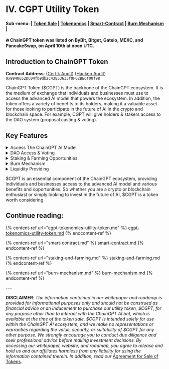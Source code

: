 # IV. CGPT Utility Token

#### **Sub-menu: |** [**Token Sale**](broken-reference) **|** [**Tokenomics**](cgpt-tokenomics-utility-token.md) **|** [**Smart-Contract**](smart-contract.md) **|** [**Burn Mechanism**](./#burn-mechanism) **|**

#### 🔥 ChainGPT token was listed on ByBit, Bitget, Gateio, MEXC, and PancakeSwap, on April 10th at noon UTC.

## Introduction to ChainGPT Token

**Contract Address**: ([Certik Audit](https://www.certik.com/projects/chaingpt)) ([Hacken Audit](https://hacken.io/audits/chaingpt/))\
`0x9840652DC04fb9db2C43853633f0F62BE6f00f98`

ChainGPT Token ($CGPT) is the backbone of the ChainGPT ecosystem. It is the medium of exchange that individuals and businesses must use to access the advanced AI model that powers the ecosystem. In addition, the token offers a variety of benefits to its holders, making it a valuable asset for those looking to participate in the future of AI in the crypto and blockchain space. For example, CGPT will give holders & stakers access to the DAO system (proposal casting & voting).

## Key Features

<details>

<summary>Access The ChainGPT AI Model</summary>

The main purpose of $CGPT is to provide access to the ChainGPT AI Model and all the utilities and tools powered by this model. Users can access our AI tools by paying per-prompt, or for free by staking CGPT tokens. Businesses are charged for each API call with $CGPT tokens.

</details>

<details>

<summary>DAO Access &#x26; Voting</summary>

Participate in the ChainGPT DAO system with $CGPT tokens. By staking your $CGPT, you'll gain voting power within the DAO, enabling you to create proposals and help shape the ecosystem. Additionally, via proposals holders get to choose how to allocate the DAO fund, and influence the future of ChainGPT. Join us in making a difference.

</details>

<details>

<summary>Staking &#x26; Farming Opportunities</summary>

The ChainGPT ecosystem offers various staking and farming opportunities to $CGPT holders. Staking is a process that allows holders to lock up their tokens in exchange for access to the AI model, while farming involves earning rewards in $CGPT for providing liquidity to certain pools. (Staking: [https://staking.chaingpt.org](https://staking.chaingpt.org))

</details>

<details>

<summary>Burn Mechanism</summary>

Half of all the fees and profits collected by the ChainGPT tools & utilities within the ecosystem are burned, decreasing the circulating supply of $CGPT, and the other half is used for the growth and sustainability of the ChainGPT organization.&#x20;

</details>

<details>

<summary>Liquidity Providing</summary>

Thanks to the promising solutions that the various ChainGPT AI utilities have to offer, users of those tools will be required to purchase $CGPT tokens in order to gain access to those tools. As a holder of $CGPT tokens, you get access to provide liquidity on Decentralized Exchanges, and earn % of each swap on those exchanges.&#x20;

</details>

$CGPT is an essential component of the ChainGPT ecosystem, providing individuals and businesses access to the advanced AI model and various benefits and opportunities. So whether you are a crypto or blockchain enthusiast or simply looking to invest in the future of AI, $CGPT is a token worth considering.

## **Continue reading:**&#x20;

{% content-ref url="cgpt-tokenomics-utility-token.md" %}
[cgpt-tokenomics-utility-token.md](cgpt-tokenomics-utility-token.md)
{% endcontent-ref %}

{% content-ref url="smart-contract.md" %}
[smart-contract.md](smart-contract.md)
{% endcontent-ref %}

{% content-ref url="staking-and-farming.md" %}
[staking-and-farming.md](staking-and-farming.md)
{% endcontent-ref %}

{% content-ref url="burn-mechanism.md" %}
[burn-mechanism.md](burn-mechanism.md)
{% endcontent-ref %}

\---

**DISCLAIMER**: _The information contained in our whitepaper and roadmap is provided for informational purposes only and should not be construed as financial advice or an inducement to purchase our utility token, $CGPT, for any purpose other than to interact with the ChainGPT AI bot, which is available at the time of the token sale. $CGPT is intended solely for use within the ChainGPT AI ecosystem, and we make no representations or warranties regarding the value, security, or suitability of $CGPT for any other purpose. We strongly encourage you to conduct due diligence and seek professional advice before making investment decisions. By accessing our whitepaper, website, and roadmap, you agree to release and hold us and our affiliates harmless from any liability for using the information contained therein.  In addition, read our_ [Agreement for Sale of Tokens](https://www.chaingpt.org/licences).

